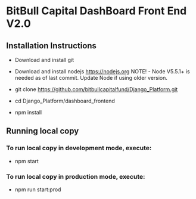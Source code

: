 #  BitBull Capital DashBoard Front End V2.0

## Installation Instructions

- Download and install git
- Download and install nodejs https://nodejs.org
NOTE! - Node V5.5.1+ is needed as of last commit. Update Node if using older version.

- git clone https://github.com/bitbullcapitalfund/Django_Platform.git
- cd Django_Platform/dashboard_frontend
- npm install

## Running local copy

### To run local copy in development mode, execute:
- npm start

### To run local copy in production mode, execute:
- npm run start:prod
